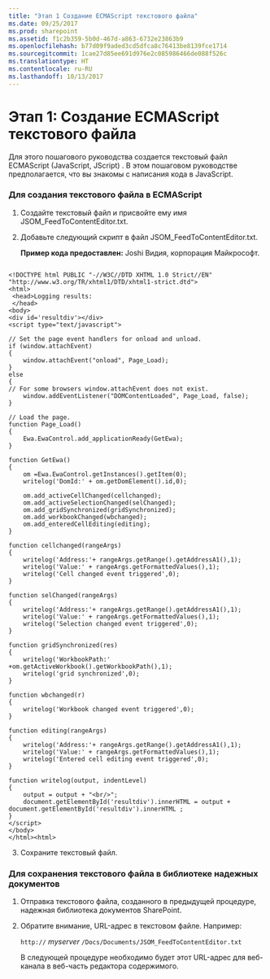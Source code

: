 ```yaml
---
title: "Этап 1 Создание ECMAScript текстового файла"
ms.date: 09/25/2017
ms.prod: sharepoint
ms.assetid: f1c2b359-5b0d-467d-a863-6732e23863b9
ms.openlocfilehash: b77d09f9aded3cd5dfca8c76413be8139fce1714
ms.sourcegitcommit: 1cae27d85ee691d976e2c085986466de088f526c
ms.translationtype: HT
ms.contentlocale: ru-RU
ms.lasthandoff: 10/13/2017
---
```

# <a name="step-1-creating-a-ecmascript-text-file"></a>Этап 1: Создание ECMAScript текстового файла

Для этого пошагового руководства создается текстовый файл ECMAScript (JavaScript, JScript) . В этом пошаговом руководстве предполагается, что вы знакомы с написания кода в JavaScript. 
  
    
    


### <a name="to-create-an-ecmascript-text-file"></a>Для создания текстового файла в ECMAScript


1. Создайте текстовый файл и присвойте ему имя JSOM_FeedToContentEditor.txt.
    
  
2. Добавьте следующий скрипт в файл JSOM_FeedToContentEditor.txt.
    
    **Пример кода предоставлен:** Joshi Видия, корпорация Майкрософт.
    


```
  
<!DOCTYPE html PUBLIC "-//W3C//DTD XHTML 1.0 Strict//EN" "http://www.w3.org/TR/xhtml1/DTD/xhtml1-strict.dtd">
<html>
 <head>Logging results:
 </head>
<body>
<div id='resultdiv'></div>
<script type="text/javascript">         

// Set the page event handlers for onload and unload.
if (window.attachEvent) 
{
    window.attachEvent("onload", Page_Load);
} 
else 
{
// For some browsers window.attachEvent does not exist.
    window.addEventListener("DOMContentLoaded", Page_Load, false);
}

// Load the page. 
function Page_Load() 
{
    Ewa.EwaControl.add_applicationReady(GetEwa);
}

function GetEwa()
{
    om =Ewa.EwaControl.getInstances().getItem(0);
    writelog('DomId:' + om.getDomElement().id,0);

    om.add_activeCellChanged(cellchanged);
    om.add_activeSelectionChanged(selChanged);
    om.add_gridSynchronized(gridSynchronized);
    om.add_workbookChanged(wbchanged);
    om.add_enteredCellEditing(editing);
}

function cellchanged(rangeArgs)
{
    writelog('Address:'+ rangeArgs.getRange().getAddressA1(),1);
    writelog('Value:' + rangeArgs.getFormattedValues(),1);
    writelog('Cell changed event triggered',0);
}

function selChanged(rangeArgs)
{
    writelog('Address:'+ rangeArgs.getRange().getAddressA1(),1);
    writelog('Value:' + rangeArgs.getFormattedValues(),1);
    writelog('Selection changed event triggered',0);
}

function gridSynchronized(res)
{
    writelog('WorkbookPath:' +om.getActiveWorkbook().getWorkbookPath(),1);
    writelog('grid synchronized',0);
}

function wbchanged(r)
{
    writelog('Workbook changed event triggered',0);
}

function editing(rangeArgs)
{
    writelog('Address:'+ rangeArgs.getRange().getAddressA1(),1);
    writelog('Value:' + rangeArgs.getFormattedValues(),1);
    writelog('Entered cell editing event triggered',0);
}

function writelog(output, indentLevel)
{
    output = output + "<br/>";
    document.getElementById('resultdiv').innerHTML = output + document.getElementById('resultdiv').innerHTML ;
}
</script>  
</body>
</html><html> 

```

3. Сохраните текстовый файл.
    
  

### <a name="to-save-the-text-file-to-a-trusted-document-library"></a>Для сохранения текстового файла в библиотеке надежных документов


1. Отправка текстового файла, созданного в предыдущей процедуре, надежная библиотека документов SharePoint. 
    
  
2. Обратите внимание, URL-адрес в текстовом файле. Например:
    
     `http://` _myserver_ `/Docs/Documents/JSOM_FeedToContentEditor.txt`
    
    В следующей процедуре необходимо будет этот URL-адрес для веб-канала в веб-часть редактора содержимого.
    
  

